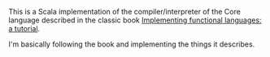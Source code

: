 This is a Scala implementation of the compiler/interpreter of the Core language described in the classic book
[Implementing functional languages: a tutorial](https://www.microsoft.com/en-us/research/publication/implementing-functional-languages-a-tutorial/).

I'm basically following the book and implementing the things it describes. 